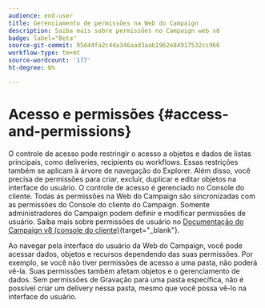 ```yaml
---
audience: end-user
title: Gerenciamento de permissões na Web do Campaign
description: Saiba mais sobre permissões no Campaign web v8
badge: label="Beta"
source-git-commit: 95d44fa2c44a346aad3aab1962e84917532cc966
workflow-type: tm+mt
source-wordcount: '177'
ht-degree: 0%

---
```



# Acesso e permissões {#access-and-permissions}


O controle de acesso pode restringir o acesso a objetos e dados de listas principais, como deliveries, recipients ou workflows. Essas restrições também se aplicam à árvore de navegação do Explorer. Além disso, você precisa de permissões para criar, excluir, duplicar e editar objetos na interface do usuário. O controle de acesso é gerenciado no Console do cliente. Todas as permissões na Web do Campaign são sincronizadas com as permissões do Console do cliente do Campaign. Somente administradores do Campaign podem definir e modificar permissões de usuário. Saiba mais sobre permissões de usuário no [Documentação do Campaign v8 (console do cliente)](https://experienceleague.adobe.com/docs/campaign/campaign-v8/admin/permissions/gs-permissions.html){target="_blank"}.

Ao navegar pela interface do usuário da Web do Campaign, você pode acessar dados, objetos e recursos dependendo das suas permissões. Por exemplo, se você não tiver permissões de acesso a uma pasta, não poderá vê-la. Suas permissões também afetam objetos e o gerenciamento de dados. Sem permissões de Gravação para uma pasta específica, não é possível criar um delivery nessa pasta, mesmo que você possa vê-lo na interface do usuário.

